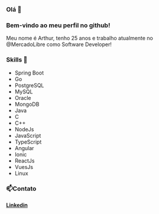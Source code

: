 
### Olá 👋

### Bem-vindo ao meu perfil no github!
Meu nome é Arthur, tenho 25 anos e trabalho atualmente no @MercadoLibre como Software Developer!

### Skills 🚀

 - Spring Boot
 - Go
 - PostgreSQL
 - MySQL
 - Oracle
 - MongoDB
 - Java
 - C
 - C++
 - NodeJs
 - JavaScript
 - TypeScript
 - Angular
 - Ionic
 - ReactJs
 - VuesJs
 - Linux

### 📫Contato
#### [Linkedin](https://www.linkedin.com/in/arthur-amorim-95b0a7160/)
